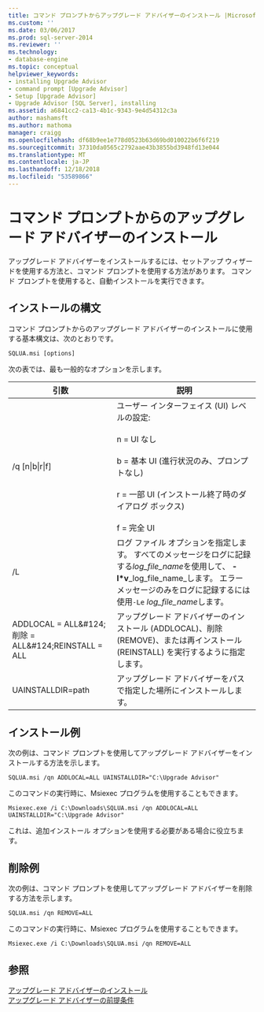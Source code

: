 ```yaml
---
title: コマンド プロンプトからアップグレード アドバイザーのインストール |Microsoft Docs
ms.custom: ''
ms.date: 03/06/2017
ms.prod: sql-server-2014
ms.reviewer: ''
ms.technology:
- database-engine
ms.topic: conceptual
helpviewer_keywords:
- installing Upgrade Advisor
- command prompt [Upgrade Advisor]
- Setup [Upgrade Advisor]
- Upgrade Advisor [SQL Server], installing
ms.assetid: a6841cc2-ca13-4b1c-9343-9e4d54312c3a
author: mashamsft
ms.author: mathoma
manager: craigg
ms.openlocfilehash: df68b9ee1e778d0523b63d69bd010022b6f6f219
ms.sourcegitcommit: 37310da0565c2792aae43b3855bd3948fd13e044
ms.translationtype: MT
ms.contentlocale: ja-JP
ms.lasthandoff: 12/18/2018
ms.locfileid: "53589866"
---
```

# <a name="installing-upgrade-advisor-from-the-command-prompt"></a>コマンド プロンプトからのアップグレード アドバイザーのインストール
  アップグレード アドバイザーをインストールするには、セットアップ ウィザードを使用する方法と、コマンド プロンプトを使用する方法があります。 コマンド プロンプトを使用すると、自動インストールを実行できます。  
  
## <a name="installation-syntax"></a>インストールの構文  
 コマンド プロンプトからのアップグレード アドバイザーのインストールに使用する基本構文は、次のとおりです。  
  
 `SQLUA.msi [options]`  
  
 次の表では、最も一般的なオプションを示します。  
  
|引数|説明|  
|--------------|-----------------|  
|/q [n&#124;b&#124;r&#124;f]|ユーザー インターフェイス (UI) レベルの設定:<br /><br /> n = UI なし<br /><br /> b = 基本 UI (進行状況のみ、プロンプトなし)<br /><br /> r = 一部 UI (インストール終了時のダイアログ ボックス)<br /><br /> f = 完全 UI|  
|/L|ログ ファイル オプションを指定します。 すべてのメッセージをログに記録する*log_file_name*を使用して、 **-l\*v**_log_file_name_します。 エラー メッセージのみをログに記録するには使用`-Le` *log_file_name*します。|  
|ADDLOCAL = ALL&AMP;#124;削除 = ALL&AMP;#124;REINSTALL = ALL|アップグレード アドバイザーのインストール (ADDLOCAL)、削除 (REMOVE)、または再インストール (REINSTALL) を実行するように指定します。|  
|UAINSTALLDIR=path|アップグレード アドバイザーをパスで指定した場所にインストールします。|  
  
## <a name="installation-examples"></a>インストール例  
 次の例は、コマンド プロンプトを使用してアップグレード アドバイザーをインストールする方法を示します。  
  
```  
SQLUA.msi /qn ADDLOCAL=ALL UAINSTALLDIR="C:\Upgrade Advisor"  
```  
  
 このコマンドの実行時に、Msiexec プログラムを使用することもできます。  
  
```  
Msiexec.exe /i C:\Downloads\SQLUA.msi /qn ADDLOCAL=ALL UAINSTALLDIR="C:\Upgrade Advisor"  
```  
  
 これは、追加インストール オプションを使用する必要がある場合に役立ちます。  
  
## <a name="removal-examples"></a>削除例  
 次の例は、コマンド プロンプトを使用してアップグレード アドバイザーを削除する方法を示します。  
  
```  
SQLUA.msi /qn REMOVE=ALL  
```  
  
 このコマンドの実行時に、Msiexec プログラムを使用することもできます。  
  
```  
Msiexec.exe /i C:\Downloads\SQLUA.msi /qn REMOVE=ALL  
```  
  
## <a name="see-also"></a>参照  
 [アップグレード アドバイザーのインストール](../../../2014/sql-server/install/installing-upgrade-advisor.md)   
 [アップグレード アドバイザーの前提条件](../../../2014/sql-server/install/upgrade-advisor-prerequisites.md)  
  
  
